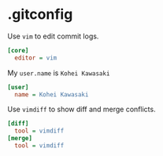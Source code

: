 # .gitconfig

Use `vim` to edit commit logs.

```ini
[core]
  editor = vim
```

My `user.name` is `Kohei Kawasaki`

```ini
[user]
  name = Kohei Kawasaki
```

Use `vimdiff` to show diff and merge conflicts.

```ini
[diff]
  tool = vimdiff
[merge]
  tool = vimdiff
```

